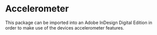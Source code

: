# Accelerometer

This package can be imported into an Adobe InDesign Digital Edition in order to make use of the devices accelerometer features.
